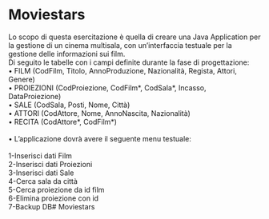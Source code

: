 # Moviestars
Lo scopo di questa esercitazione è quella di creare una Java Application per la gestione di un cinema multisala, con un’interfaccia testuale per la gestione delle informazioni sui film.<br />
Di seguito le tabelle con i campi definite durante la fase di progettazione:<br />
• FILM (CodFilm, Titolo, AnnoProduzione, Nazionalità, Regista, Attori, Genere)<br />
• PROIEZIONI (CodProiezione, CodFilm*, CodSala*, Incasso, DataProiezione)<br />
• SALE (CodSala, Posti, Nome, Città)<br />
• ATTORI (CodAttore, Nome, AnnoNascita, Nazionalità)<br />
• RECITA (CodAttore*, CodFilm*)<br />
<br />
• L’applicazione dovrà avere il seguente menu testuale:<br />
<br />
1-Inserisci dati Film<br />
2-Inserisci dati Proiezioni<br />
3-Inserisci dati Sale<br />
4-Cerca sala da città<br />
5-Cerca proiezione da id film<br />
6-Elimina proiezione con id<br />
7-Backup DB# Moviestars
